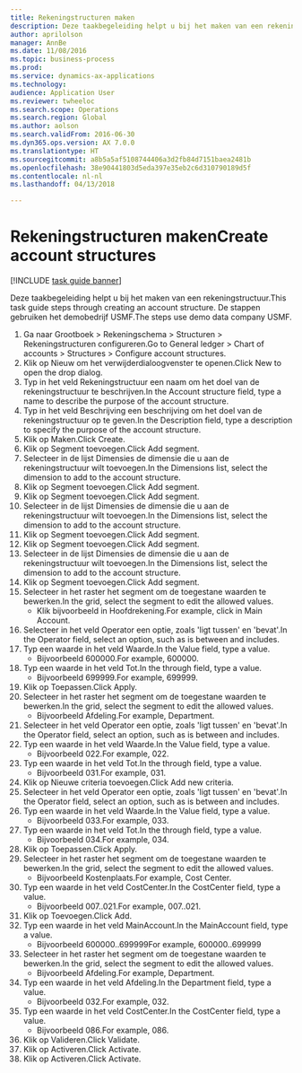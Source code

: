 ```yaml
--- 
title: Rekeningstructuren maken
description: Deze taakbegeleiding helpt u bij het maken van een rekeningstructuur.
author: aprilolson
manager: AnnBe
ms.date: 11/08/2016
ms.topic: business-process
ms.prod: 
ms.service: dynamics-ax-applications
ms.technology: 
audience: Application User
ms.reviewer: twheeloc
ms.search.scope: Operations
ms.search.region: Global
ms.author: aolson
ms.search.validFrom: 2016-06-30
ms.dyn365.ops.version: AX 7.0.0
ms.translationtype: HT
ms.sourcegitcommit: a8b5a5af5108744406a3d2fb84d7151baea2481b
ms.openlocfilehash: 38e90441803d5eda397e35eb2c6d310790189d5f
ms.contentlocale: nl-nl
ms.lasthandoff: 04/13/2018

---
```

# <a name="create-account-structures"></a><span data-ttu-id="2522b-103">Rekeningstructuren maken</span><span class="sxs-lookup"><span data-stu-id="2522b-103">Create account structures</span></span>

[!INCLUDE [task guide banner](../../includes/task-guide-banner.md)]

<span data-ttu-id="2522b-104">Deze taakbegeleiding helpt u bij het maken van een rekeningstructuur.</span><span class="sxs-lookup"><span data-stu-id="2522b-104">This task guide steps through creating an account structure.</span></span> <span data-ttu-id="2522b-105">De stappen gebruiken het demobedrijf USMF.</span><span class="sxs-lookup"><span data-stu-id="2522b-105">The steps use demo data company USMF.</span></span>

1. <span data-ttu-id="2522b-106">Ga naar Grootboek > Rekeningschema > Structuren > Rekeningstructuren configureren.</span><span class="sxs-lookup"><span data-stu-id="2522b-106">Go to General ledger > Chart of accounts > Structures > Configure account structures.</span></span>
2. <span data-ttu-id="2522b-107">Klik op Nieuw om het verwijderdialoogvenster te openen.</span><span class="sxs-lookup"><span data-stu-id="2522b-107">Click New to open the drop dialog.</span></span>
3. <span data-ttu-id="2522b-108">Typ in het veld Rekeningstructuur een naam om het doel van de rekeningstructuur te beschrijven.</span><span class="sxs-lookup"><span data-stu-id="2522b-108">In the Account structure field, type a name to describe the purpose of the account structure.</span></span>
4. <span data-ttu-id="2522b-109">Typ in het veld Beschrijving een beschrijving om het doel van de rekeningstructuur op te geven.</span><span class="sxs-lookup"><span data-stu-id="2522b-109">In the Description field, type a description to specify the purpose of the account structure.</span></span>
5. <span data-ttu-id="2522b-110">Klik op Maken.</span><span class="sxs-lookup"><span data-stu-id="2522b-110">Click Create.</span></span>
6. <span data-ttu-id="2522b-111">Klik op Segment toevoegen.</span><span class="sxs-lookup"><span data-stu-id="2522b-111">Click Add segment.</span></span>
7. <span data-ttu-id="2522b-112">Selecteer in de lijst Dimensies de dimensie die u aan de rekeningstructuur wilt toevoegen.</span><span class="sxs-lookup"><span data-stu-id="2522b-112">In the Dimensions list, select the dimension to add to the account structure.</span></span>
8. <span data-ttu-id="2522b-113">Klik op Segment toevoegen.</span><span class="sxs-lookup"><span data-stu-id="2522b-113">Click Add segment.</span></span>
9. <span data-ttu-id="2522b-114">Klik op Segment toevoegen.</span><span class="sxs-lookup"><span data-stu-id="2522b-114">Click Add segment.</span></span>
10. <span data-ttu-id="2522b-115">Selecteer in de lijst Dimensies de dimensie die u aan de rekeningstructuur wilt toevoegen.</span><span class="sxs-lookup"><span data-stu-id="2522b-115">In the Dimensions list, select the dimension to add to the account structure.</span></span>
11. <span data-ttu-id="2522b-116">Klik op Segment toevoegen.</span><span class="sxs-lookup"><span data-stu-id="2522b-116">Click Add segment.</span></span>
12. <span data-ttu-id="2522b-117">Klik op Segment toevoegen.</span><span class="sxs-lookup"><span data-stu-id="2522b-117">Click Add segment.</span></span>
13. <span data-ttu-id="2522b-118">Selecteer in de lijst Dimensies de dimensie die u aan de rekeningstructuur wilt toevoegen.</span><span class="sxs-lookup"><span data-stu-id="2522b-118">In the Dimensions list, select the dimension to add to the account structure.</span></span>
14. <span data-ttu-id="2522b-119">Klik op Segment toevoegen.</span><span class="sxs-lookup"><span data-stu-id="2522b-119">Click Add segment.</span></span>
15. <span data-ttu-id="2522b-120">Selecteer in het raster het segment om de toegestane waarden te bewerken.</span><span class="sxs-lookup"><span data-stu-id="2522b-120">In the grid, select the segment to edit the allowed values.</span></span>
    * <span data-ttu-id="2522b-121">Klik bijvoorbeeld in Hoofdrekening.</span><span class="sxs-lookup"><span data-stu-id="2522b-121">For example, click in Main Account.</span></span>  
16. <span data-ttu-id="2522b-122">Selecteer in het veld Operator een optie, zoals 'ligt tussen' en 'bevat'.</span><span class="sxs-lookup"><span data-stu-id="2522b-122">In the Operator field, select an option, such as is between and includes.</span></span>
17. <span data-ttu-id="2522b-123">Typ een waarde in het veld Waarde.</span><span class="sxs-lookup"><span data-stu-id="2522b-123">In the Value field, type a value.</span></span>
    * <span data-ttu-id="2522b-124">Bijvoorbeeld 600000.</span><span class="sxs-lookup"><span data-stu-id="2522b-124">For example, 600000.</span></span>  
18. <span data-ttu-id="2522b-125">Typ een waarde in het veld Tot.</span><span class="sxs-lookup"><span data-stu-id="2522b-125">In the through field, type a value.</span></span>
    * <span data-ttu-id="2522b-126">Bijvoorbeeld 699999.</span><span class="sxs-lookup"><span data-stu-id="2522b-126">For example, 699999.</span></span>  
19. <span data-ttu-id="2522b-127">Klik op Toepassen.</span><span class="sxs-lookup"><span data-stu-id="2522b-127">Click Apply.</span></span>
20. <span data-ttu-id="2522b-128">Selecteer in het raster het segment om de toegestane waarden te bewerken.</span><span class="sxs-lookup"><span data-stu-id="2522b-128">In the grid, select the segment to edit the allowed values.</span></span>
    * <span data-ttu-id="2522b-129">Bijvoorbeeld Afdeling.</span><span class="sxs-lookup"><span data-stu-id="2522b-129">For example, Department.</span></span>  
21. <span data-ttu-id="2522b-130">Selecteer in het veld Operator een optie, zoals 'ligt tussen' en 'bevat'.</span><span class="sxs-lookup"><span data-stu-id="2522b-130">In the Operator field, select an option, such as is between and includes.</span></span>
22. <span data-ttu-id="2522b-131">Typ een waarde in het veld Waarde.</span><span class="sxs-lookup"><span data-stu-id="2522b-131">In the Value field, type a value.</span></span>
    * <span data-ttu-id="2522b-132">Bijvoorbeeld 022.</span><span class="sxs-lookup"><span data-stu-id="2522b-132">For example, 022.</span></span>  
23. <span data-ttu-id="2522b-133">Typ een waarde in het veld Tot.</span><span class="sxs-lookup"><span data-stu-id="2522b-133">In the through field, type a value.</span></span>
    * <span data-ttu-id="2522b-134">Bijvoorbeeld 031.</span><span class="sxs-lookup"><span data-stu-id="2522b-134">For example, 031.</span></span>  
24. <span data-ttu-id="2522b-135">Klik op Nieuwe criteria toevoegen.</span><span class="sxs-lookup"><span data-stu-id="2522b-135">Click Add new criteria.</span></span>
25. <span data-ttu-id="2522b-136">Selecteer in het veld Operator een optie, zoals 'ligt tussen' en 'bevat'.</span><span class="sxs-lookup"><span data-stu-id="2522b-136">In the Operator field, select an option, such as is between and includes.</span></span>
26. <span data-ttu-id="2522b-137">Typ een waarde in het veld Waarde.</span><span class="sxs-lookup"><span data-stu-id="2522b-137">In the Value field, type a value.</span></span>
    * <span data-ttu-id="2522b-138">Bijvoorbeeld 033.</span><span class="sxs-lookup"><span data-stu-id="2522b-138">For example, 033.</span></span>  
27. <span data-ttu-id="2522b-139">Typ een waarde in het veld Tot.</span><span class="sxs-lookup"><span data-stu-id="2522b-139">In the through field, type a value.</span></span>
    * <span data-ttu-id="2522b-140">Bijvoorbeeld 034.</span><span class="sxs-lookup"><span data-stu-id="2522b-140">For example, 034.</span></span>  
28. <span data-ttu-id="2522b-141">Klik op Toepassen.</span><span class="sxs-lookup"><span data-stu-id="2522b-141">Click Apply.</span></span>
29. <span data-ttu-id="2522b-142">Selecteer in het raster het segment om de toegestane waarden te bewerken.</span><span class="sxs-lookup"><span data-stu-id="2522b-142">In the grid, select the segment to edit the allowed values.</span></span>
    * <span data-ttu-id="2522b-143">Bijvoorbeeld Kostenplaats.</span><span class="sxs-lookup"><span data-stu-id="2522b-143">For example, Cost Center.</span></span>  
30. <span data-ttu-id="2522b-144">Typ een waarde in het veld CostCenter.</span><span class="sxs-lookup"><span data-stu-id="2522b-144">In the CostCenter field, type a value.</span></span>
    * <span data-ttu-id="2522b-145">Bijvoorbeeld 007..021.</span><span class="sxs-lookup"><span data-stu-id="2522b-145">For example, 007..021.</span></span>  
31. <span data-ttu-id="2522b-146">Klik op Toevoegen.</span><span class="sxs-lookup"><span data-stu-id="2522b-146">Click Add.</span></span>
32. <span data-ttu-id="2522b-147">Typ een waarde in het veld MainAccount.</span><span class="sxs-lookup"><span data-stu-id="2522b-147">In the MainAccount field, type a value.</span></span>
    * <span data-ttu-id="2522b-148">Bijvoorbeeld 600000..699999</span><span class="sxs-lookup"><span data-stu-id="2522b-148">For example, 600000..699999</span></span>  
33. <span data-ttu-id="2522b-149">Selecteer in het raster het segment om de toegestane waarden te bewerken.</span><span class="sxs-lookup"><span data-stu-id="2522b-149">In the grid, select the segment to edit the allowed values.</span></span>
    * <span data-ttu-id="2522b-150">Bijvoorbeeld Afdeling.</span><span class="sxs-lookup"><span data-stu-id="2522b-150">For example, Department.</span></span>  
34. <span data-ttu-id="2522b-151">Typ een waarde in het veld Afdeling.</span><span class="sxs-lookup"><span data-stu-id="2522b-151">In the Department field, type a value.</span></span>
    * <span data-ttu-id="2522b-152">Bijvoorbeeld 032.</span><span class="sxs-lookup"><span data-stu-id="2522b-152">For example, 032.</span></span>  
35. <span data-ttu-id="2522b-153">Typ een waarde in het veld CostCenter.</span><span class="sxs-lookup"><span data-stu-id="2522b-153">In the CostCenter field, type a value.</span></span>
    * <span data-ttu-id="2522b-154">Bijvoorbeeld 086.</span><span class="sxs-lookup"><span data-stu-id="2522b-154">For example, 086.</span></span>  
36. <span data-ttu-id="2522b-155">Klik op Valideren.</span><span class="sxs-lookup"><span data-stu-id="2522b-155">Click Validate.</span></span>
37. <span data-ttu-id="2522b-156">Klik op Activeren.</span><span class="sxs-lookup"><span data-stu-id="2522b-156">Click Activate.</span></span>
38. <span data-ttu-id="2522b-157">Klik op Activeren.</span><span class="sxs-lookup"><span data-stu-id="2522b-157">Click Activate.</span></span>


